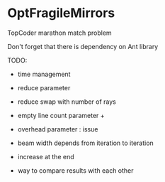 OptFragileMirrors
=================

TopCoder marathon match problem


Don't forget that there is dependency on Ant library

TODO:
- time management
- reduce parameter
- reduce swap with number of rays
- empty line count parameter +
- overhead parameter : issue

- beam width depends from iteration to iteration
- increase at the end

- way to compare results with each other
